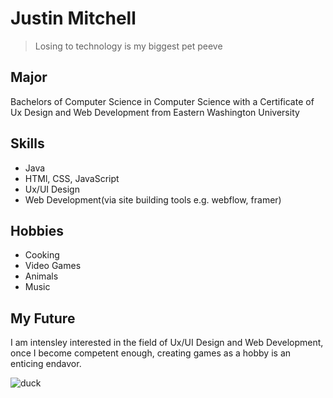 # Justin Mitchell

> Losing to technology is my biggest pet peeve

## Major
Bachelors of Computer Science in Computer Science with a Certificate of Ux Design and Web Development from Eastern Washington University

## Skills
* Java
* HTMl, CSS, JavaScript
* Ux/UI Design
* Web Development(via site building tools e.g. webflow, framer)

## Hobbies
* Cooking
* Video Games
* Animals
* Music

## My Future
I am intensley interested in the field of Ux/UI Design and Web Development, once I become competent enough, creating games as a hobby is an enticing endavor.


![duck](https://github.com/justinmitchell341/justinmitchell341/assets/95836306/514efe26-e179-47ee-81ac-49ed19120ca5)
